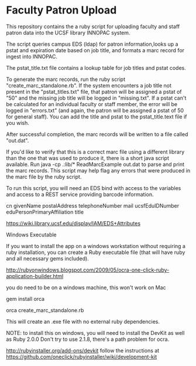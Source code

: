 Faculty Patron Upload
=====================

This repository contains the a ruby script for uploading faculty and staff patron data into the UCSF library INNOPAC system.

The script queries campus EDS (ldap) for patron information,looks up a pstat and expiration date based on job title, and formats a marc record for ingest into INNOPAC.

The pstat_title.txt file contains a lookup table for job titles and pstat codes. 

To generate the marc records, run the ruby script "create_marc_standalone.rb".  If the system encounters a job title not present in the "pstat_titles.txt" file, that patron will be assigned a pstat of "50" and the missing job title will be logged in "missing.txt".  If a pstat can't be calculated for an individual faculty or staff member, the error will be logged in "errors.txt" (and again, the patron will be assigned a pstat of 50 for general staff).  You can add the title and pstat to the pstat_title.text file if you wish.  

After successful completion, the marc records will be written to a file called "out.dat".

If you'd like to verify that this is a correct marc file using a different library than the one that was used to produce it, there is a short java script available.  Run java -cp .:lib/* ReadMarcExample out.dat to parse and print the marc records.  This script may help flag any errors that were produced in the marc file by the ruby script.  

To run this script, you will need an EDS bind with access to the variables and access to a REST service providing barcode information.  

cn
givenName
postalAddress
telephoneNumber
mail
ucsfEduIDNumber
eduPersonPrimaryAffiliation
title

https://wiki.library.ucsf.edu/display/IAM/EDS+Attributes

Windows Executable

If you want to install the app on a windows workstation without requiring a ruby installation,
you can create a Ruby executable file (that will have ruby and all necessary gems included).

http://rubyonwindows.blogspot.com/2009/05/ocra-one-click-ruby-application-builder.html

you do need to be on a windows machine, this won't work on Mac

gem install orca

orca create_marc_standalone.rb

This will create an .exe file with no external ruby dependencies.  

NOTE: to install this on windows, you will need to install the DevKit as well as Ruby 2.0.0
Don't try to use 2.1.8, there's a path problem for ocra.  

http://rubyinstaller.org/add-ons/devkit
follow the instructions at
https://github.com/oneclick/rubyinstaller/wiki/development-kit




